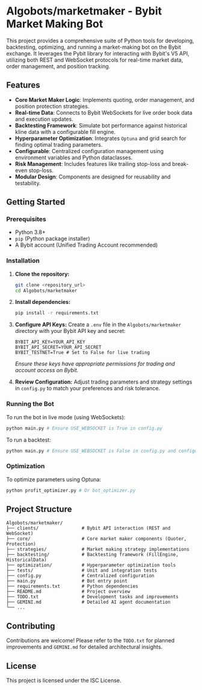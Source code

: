# Algobots/marketmaker - Bybit Market Making Bot

This project provides a comprehensive suite of Python tools for developing, backtesting, optimizing, and running a market-making bot on the Bybit exchange. It leverages the Pybit library for interacting with Bybit's V5 API, utilizing both REST and WebSocket protocols for real-time market data, order management, and position tracking.

## Features

-   **Core Market Maker Logic**: Implements quoting, order management, and position protection strategies.
-   **Real-time Data**: Connects to Bybit WebSockets for live order book data and execution updates.
-   **Backtesting Framework**: Simulate bot performance against historical kline data with a configurable fill engine.
-   **Hyperparameter Optimization**: Integrates `Optuna` and grid search for finding optimal trading parameters.
-   **Configurable**: Centralized configuration management using environment variables and Python dataclasses.
-   **Risk Management**: Includes features like trailing stop-loss and break-even stop-loss.
-   **Modular Design**: Components are designed for reusability and testability.

## Getting Started

### Prerequisites

-   Python 3.8+
-   `pip` (Python package installer)
-   A Bybit account (Unified Trading Account recommended)

### Installation

1.  **Clone the repository:**
    ```bash
    git clone <repository_url>
    cd Algobots/marketmaker
    ```
2.  **Install dependencies:**
    ```bash
    pip install -r requirements.txt
    ```
3.  **Configure API Keys:**
    Create a `.env` file in the `Algobots/marketmaker` directory with your Bybit API key and secret:
    ```
    BYBIT_API_KEY=YOUR_API_KEY
    BYBIT_API_SECRET=YOUR_API_SECRET
    BYBIT_TESTNET=True # Set to False for live trading
    ```
    *Ensure these keys have appropriate permissions for trading and account access on Bybit.*

4.  **Review Configuration:**
    Adjust trading parameters and strategy settings in `config.py` to match your preferences and risk tolerance.

### Running the Bot

To run the bot in live mode (using WebSockets):

```bash
python main.py # Ensure USE_WEBSOCKET is True in config.py
```

To run a backtest:

```bash
python main.py # Ensure USE_WEBSOCKET is False in config.py and configure START_DATE, END_DATE, etc.
```

### Optimization

To optimize parameters using Optuna:

```bash
python profit_optimizer.py # Or bot_optimizer.py
```

## Project Structure

```
Algobots/marketmaker/
├── clients/                # Bybit API interaction (REST and WebSocket)
├── core/                   # Core market maker components (Quoter, Protection)
├── strategies/             # Market making strategy implementations
├── backtesting/            # Backtesting framework (FillEngine, HistoricalData)
├── optimization/           # Hyperparameter optimization tools
├── tests/                  # Unit and integration tests
├── config.py               # Centralized configuration
├── main.py                 # Bot entry point
├── requirements.txt        # Python dependencies
├── README.md               # Project overview
├── TODO.txt                # Development tasks and improvements
├── GEMINI.md               # Detailed AI agent documentation
└── ...
```

## Contributing

Contributions are welcome! Please refer to the `TODO.txt` for planned improvements and `GEMINI.md` for detailed architectural insights.

## License

This project is licensed under the ISC License.
